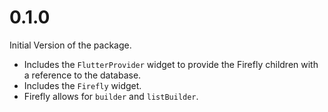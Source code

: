 # 0.1.0

Initial Version of the package.

- Includes the `FlutterProvider` widget to provide the Firefly children with a reference to the database.
- Includes the `Firefly` widget.
- Firefly allows for `builder` and `listBuilder`.